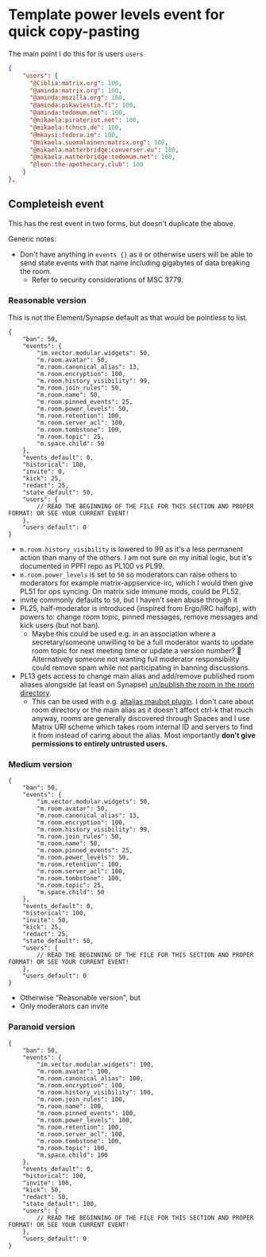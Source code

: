 # Template power levels event for quick copy-pasting

The main point I do this for is users `users`

```json
{
    "users": {
      "@Ciblia:matrix.org": 100,
      "@aminda:matrix.org": 100,
      "@aminda:mozilla.org": 100,
      "@aminda:pikaviestin.fi": 100,
      "@aminda:tedomum.net": 100,
      "@mikaela:pirateriot.net": 100,
      "@mikaela:tchncs.de": 100,
      "@mkaysi:fedora.im": 100,
      "@mikaela.suomalainen:matrix.org": 100,
      "@mikaela.matterbridge:converser.eu": 100,
      "@mikaela.matterbridge:tedomum.net": 100,
      "@leon:the-apothecary.club": 100
    }
},
```

## Completeish event

This has the rest event in two forms, but doesn't duplicate the above.

Generic notes:

* Don't have anything in `events {}` as `0` or otherwise users will be
  able to send state events with that name including gigabytes of
  data breaking the room.
  * Refer to security considerations of MSC 3779.

### Reasonable version

This is not the Element/Synapse default as that would be pointless to list.

```json5
{
	"ban": 50,
	"events": {
		"im.vector.modular.widgets": 50,
		"m.room.avatar": 50,
		"m.room.canonical_alias": 13,
		"m.room.encryption": 100,
		"m.room.history_visibility": 99,
		"m.room.join_rules": 50,
		"m.room.name": 50,
		"m.room.pinned_events": 25,
		"m.room.power_levels": 50,
		"m.room.retention": 100,
		"m.room.server_acl": 100,
		"m.room.tombstone": 100,
		"m.room.topic": 25,
		"m.space.child": 50
	},
	"events_default": 0,
	"historical": 100,
	"invite": 0,
	"kick": 25,
	"redact": 25,
	"state_default": 50,
	"users": {
		// READ THE BEGINNING OF THE FILE FOR THIS SECTION AND PROPER FORMAT! OR SEE YOUR CURRENT EVENT!
	},
	"users_default": 0
}
```

* `m.room.history_visibility` is lowered to 99 as it's a less permanent action than
  many of the others. I am not sure on my initial logic, but it's documented in
  PPFI repo as PL100 vs PL99.
* `m.room.power_levels` is set to `50` so moderators can raise others to moderators
  for example matrix-appservice-irc, which I would then give PL51 for ops syncing.
  On matrix side immune mods, could be PL52.
* invite commonly defaults to `50`, but I haven't seen abuse through it
* PL25, half-moderator is introduced (inspired from Ergo/IRC halfop), with powers to:
  change room topic, pinned messages, remove messages and kick users (but not ban).
  * Maybe this could be used e.g. in an association where a secretary/someone
    unwilling to be a full moderator wants to update room topic for next
    meeting time or update a version number? :shrug:
    Alternatively someone not wanting full moderator responsibility could remove
    spam while not participating in banning discussions.
* PL13 gets access to change main alias and add/remove published room aliases alongside
  (at least on Synapse) [un/publish the room in the room directory](https://github.com/vector-im/element-web/issues/13835).
  * This can be used with e.g. [altalias maubot plugin](https://matrix.org/blog/2020/06/19/this-week-in-matrix-2020-06-19#alt-alias-maubot-plugin).
    I don't care about room directory or the main alias as it doesn't affect ctrl-k that much anyway,
    rooms are generally discovered through Spaces and I use Matrix URI scheme
    which takes room internal ID and servers to find it from instead of caring about
    the alias. Most importantly **don't give permissions to entirely untrusted users.**

### Medium version

```json5
{
	"ban": 50,
	"events": {
		"im.vector.modular.widgets": 50,
		"m.room.avatar": 50,
		"m.room.canonical_alias": 13,
		"m.room.encryption": 100,
		"m.room.history_visibility": 99,
		"m.room.join_rules": 50,
		"m.room.name": 50,
		"m.room.pinned_events": 25,
		"m.room.power_levels": 50,
		"m.room.retention": 100,
		"m.room.server_acl": 100,
		"m.room.tombstone": 100,
		"m.room.topic": 25,
		"m.space.child": 50
	},
	"events_default": 0,
	"historical": 100,
	"invite": 50,
	"kick": 25,
	"redact": 25,
	"state_default": 50,
	"users": {
		// READ THE BEGINNING OF THE FILE FOR THIS SECTION AND PROPER FORMAT! OR SEE YOUR CURRENT EVENT!
	},
	"users_default": 0
}
```

* Otherwise "Reasonable version", but
* Only moderators can invite

### Paranoid version

```json5
{
	"ban": 50,
	"events": {
		"im.vector.modular.widgets": 100,
		"m.room.avatar": 100,
		"m.room.canonical_alias": 100,
		"m.room.encryption": 100,
		"m.room.history_visibility": 100,
		"m.room.join_rules": 100,
		"m.room.name": 100,
		"m.room.pinned_events": 100,
		"m.room.power_levels": 100,
		"m.room.retention": 100,
		"m.room.server_acl": 100,
		"m.room.tombstone": 100,
		"m.room.topic": 100,
		"m.space.child": 100
	},
	"events_default": 0,
	"historical": 100,
	"invite": 100,
	"kick": 50,
	"redact": 50,
	"state_default": 100,
	"users": {
		// READ THE BEGINNING OF THE FILE FOR THIS SECTION AND PROPER FORMAT! OR SEE YOUR CURRENT EVENT!
	},
	"users_default": 0
}
```
